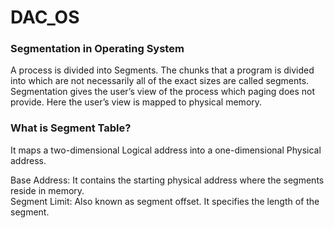 # DAC_OS
### Segmentation in Operating System
A process is divided into Segments. The chunks that a program is divided into which are not necessarily all of the exact sizes are called segments. Segmentation gives the user’s view of the process which paging does not provide. Here the user’s view is mapped to physical memory.<br>

### What is Segment Table?
It maps a two-dimensional Logical address into a one-dimensional Physical address.<br>

Base Address: It contains the starting physical address where the segments reside in memory.<br>
Segment Limit:  Also known as segment offset. It specifies the length of the segment. <br>







